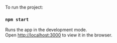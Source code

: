 To run the project:

### `npm start`

Runs the app in the development mode.<br />
Open [http://localhost:3000](http://localhost:3000) to view it in the browser.

